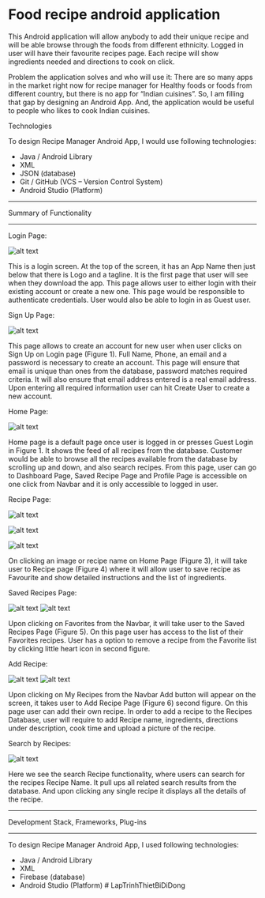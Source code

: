# Food recipe android application
This Android application will allow anybody to add their unique recipe and will be able browse through the foods from different ethnicity. Logged in user will have their favourite recipes page. Each recipe will show ingredients needed and directions to cook on click.

Problem the application solves and who will use it:
There are so many apps in the market right now for recipe manager for Healthy foods or foods from different country, but there is no app for “Indian cuisines”. So, I am filling that gap by designing an Android App. 
And, the application would be useful to people who likes to cook Indian cuisines.


Technologies

To design Recipe Manager Android App, I would use following technologies:
- Java / Android Library
-	XML
-	JSON (database)
-	Git / GitHub (VCS – Version Control System)
-	Android Studio (Platform)

*******************
Summary of Functionality
*******************

Login Page:

![alt text](https://github.com/prerakpatelca/food-recipe-android-app/blob/master/Picture1.png)

This is a login screen. At the top of the screen, it has an App Name then just below that there is Logo and a tagline. It is the first page that user will see when they download the app. This page allows user to either login with their existing account or create a new one. This page would be responsible to authenticate credentials. User would also be able to login in as Guest user.

Sign Up Page:

![alt text](https://github.com/prerakpatelca/food-recipe-android-app/blob/master/Picture2.png)

This page allows to create an account for new user when user clicks on Sign Up on Login page (Figure 1). Full Name, Phone, an email and a password is necessary to create an account. This page will ensure that email is unique than ones from the database, password matches required criteria. It will also ensure that email address entered is a real email address. Upon entering all required information user can hit Create User to create a new account.

Home Page:

![alt text](https://github.com/prerakpatelca/food-recipe-android-app/blob/master/Picture3.png)

Home page is a default page once user is logged in or presses Guest Login in Figure 1. It shows the feed of all recipes from the database. Customer would be able to browse all the recipes available from the database by scrolling up and down, and also search recipes. From this page, user can go to Dashboard Page, Saved Recipe Page and Profile Page is accessible on one click from Navbar and it is only accessible to logged in user.

Recipe Page:

![alt text](https://github.com/prerakpatelca/food-recipe-android-app/blob/master/Picture4.png)

![alt text](https://github.com/prerakpatelca/food-recipe-android-app/blob/master/Picture5.png)

![alt text](https://github.com/prerakpatelca/food-recipe-android-app/blob/master/Picture6.png)

On clicking an image or recipe name on Home Page (Figure 3), it will take user to Recipe page (Figure 4) where it will allow user to save recipe as Favourite and show detailed instructions and the list of ingredients.

Saved Recipes Page:

![alt text](https://github.com/prerakpatelca/food-recipe-android-app/blob/master/Picture7.png)
![alt text](https://github.com/prerakpatelca/food-recipe-android-app/blob/master/Picture8.png)

Upon clicking on Favorites from the Navbar, it will take user to the Saved Recipes Page (Figure 5). On this page user has access to the list of their Favorites recipes. User has a option to remove a recipe from the Favorite list by clicking little heart icon in second figure.

Add Recipe:

![alt text](https://github.com/prerakpatelca/food-recipe-android-app/blob/master/Picture9.png)
![alt text](https://github.com/prerakpatelca/food-recipe-android-app/blob/master/Picture10.png)

Upon clicking on My Recipes from the Navbar Add button will appear on the screen, it takes user to Add Recipe Page (Figure 6) second figure. On this page user can add their own recipe. In order to add a recipe to the Recipes Database, user will require to add Recipe name, ingredients, directions under description, cook time and upload a picture of the recipe.

Search by Recipes:

![alt text](https://github.com/prerakpatelca/food-recipe-android-app/blob/master/Picture11.png)


Here we see the search Recipe functionality, where users can search for the recipes Recipe Name. It pull ups all related search results from the database. And upon clicking any single recipe it displays all the details of the recipe.

*******************
Development Stack, Frameworks, Plug-ins
*******************
To design Recipe Manager Android App, I used following technologies:
-	Java / Android Library
-	XML
-	Firebase (database)
-	Android Studio (Platform)
#   L a p T r i n h T h i e t B i D i D o n g  
 